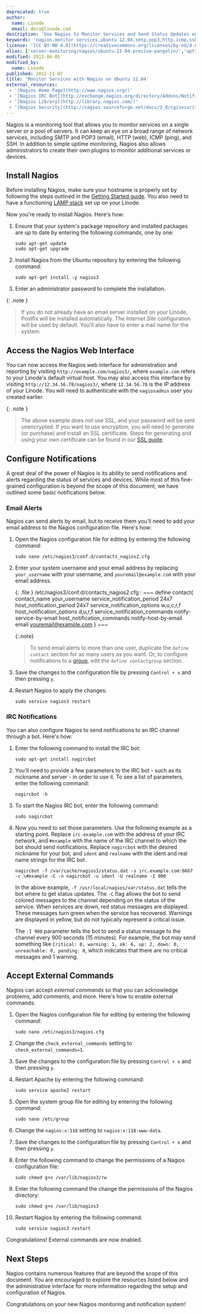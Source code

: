 ```yaml
---
deprecated: true
author:
  name: Linode
  email: docs@linode.com
description: 'Use Nagios to Monitor Services and Send Status Updates on Ubuntu 12.04 (Precise Pangolin).'
keywords: 'nagios,monitor services,ubuntu 12.04,smtp,pop3,http,icmp,ssh,notifications,alerts,'
license: '[CC BY-ND 4.0](https://creativecommons.org/licenses/by-nd/4.0)'
alias: ['server-monitoring/nagios/ubuntu-12-04-precise-pangolin/','uptime/monitoring/monitor-services-with-nagios-on-ubuntu-12-04-precise-pangolin/']
modified: 2013-04-05
modified_by:
  name: Linode
published: 2012-11-07
title: 'Monitor Services with Nagios on Ubuntu 12.04'
external_resources:
 - '[Nagios Home Page](http://www.nagios.org/)'
 - '[Nagios IRC Bot](http://exchange.nagios.org/directory/Addons/Notifications/IRC/nagircbot/details)'
 - '[Nagios Library](http://library.nagios.com/)'
 - '[Nagios Security](http://nagios.sourceforge.net/docs/3_0/cgisecurity.html)'
---
```


Nagios is a monitoring tool that allows you to monitor services on a single server or a pool of servers. It can keep an eye on a broad range of network services, including SMTP and POP3 (email), HTTP (web), ICMP (ping), and SSH. In addition to simple uptime monitoring, Nagios also allows administrators to create their own plugins to monitor additional services or devices.

## Install Nagios

Before installing Nagios, make sure your hostname is properly set by following the steps outlined in the [Getting Started guide](/docs/getting-started/). You also need to have a functioning [LAMP stack](/docs/lamp-guides/ubuntu-12.04-precise-pangolin) set up on your Linode.

Now you're ready to install Nagios. Here's how:

1.  Ensure that your system's package repository and installed packages are up to date by entering the following commands, one by one:

        sudo apt-get update
        sudo apt-get upgrade

2.  Install Nagios from the Ubuntu repository by entering the following command:

        sudo apt-get install -y nagios3

3.  Enter an administrator password to complete the installation.

 {: .note }
>
> If you do not already have an email server installed on your Linode, Postfix will be installed automatically. The *Internet Site* configuration will be used by default. You'll also have to enter a mail name for the system.

## Access the Nagios Web Interface

You can now access the Nagios web interface for administration and reporting by visiting `http://example.com/nagios3/`, where `example.com` refers to your Linode's default virtual host. You may also access this interface by visiting `http://12.34.56.78/nagios3/`, where `12.34.56.78` is the IP address of your Linode. You will need to authenticate with the `nagiosadmin` user you created earlier.

 {: .note }
>
> The above example does not use SSL, and your password will be sent unencrypted. If you want to use encryption, you will need to generate (or purchase) and install an SSL certificate. Steps for generating and using your own certificate can be found in our [SSL guide](/docs/security/ssl/how-to-make-a-selfsigned-ssl-certificate).

## Configure Notifications

A great deal of the power of Nagios is its ability to send notifications and alerts regarding the status of services and devices. While most of this fine-grained configuration is beyond the scope of this document, we have outlined some basic notifications below.

### Email Alerts

Nagios can send alerts by email, but to receive them you'll need to add your email address to the Nagios configuration file. Here's how:

1.  Open the Nagios configuration file for editing by entering the following command:

        sudo nano /etc/nagios3/conf.d/contacts_nagios2.cfg

2.  Enter your system username and your email address by replacing `your_username` with your username, and `youremail@example.com` with your email address.

    {: .file }
    /etc/nagios3/conf.d/contacts\_nagios2.cfg
    :   ~~~
        define contact{
            contact_name your_username
            service_notification_period 24x7
            host_notification_period 24x7
            service_notification_options w,u,c,r,f
            host_notification_options d,u,r,f
            service_notification_commands notify-service-by-email
            host_notification_commands notify-host-by-email
            email <youremail@example.com>
        }
        ~~~

    {:.note}
    >
    > To send email alerts to more than one user, duplicate the `define contact` section for as many users as you want. Or, to configure notifications to a [group](/docs/tools-reference/linux-users-and-groups), edit the `define contactgroup` section.

3.  Save the changes to the configuration file by pressing `Control + x` and then pressing `y`.
4.  Restart Nagios to apply the changes:

        sudo service nagios3 restart

### IRC Notifications

You can also configure Nagios to send notifications to an IRC channel through a bot. Here's how:

1.  Enter the following command to install the IRC bot:

        sudo apt-get install nagircbot

2.  You'll need to provide a few parameters to the IRC bot - such as its nickname and server - in order to use it. To see a list of parameters, enter the following command:

        nagircbot -h

3.  To start the Nagios IRC bot, enter the following command:

        sudo nagircbot

4.  Now you need to set those parameters. Use the following example as a starting point. Replace `irc.example.com` with the address of your IRC network, and `#example` with the name of the IRC channel to which the bot should send notifications. Replace `nagircbot` with the desired nickname for your bot, and `ident` and `realname` with the ident and real name strings for the IRC bot.

        nagircbot -f /var/cache/nagios3/status.dat -s irc.example.com:6667 -c \#example -C -n nagircbot -u ident -U realname -I 900

    In the above example, `-f /usr/local/nagios/var/status.dat` tells the bot where to get status updates. The `-C` flag allows the bot to send colored messages to the channel depending on the status of the service. When services are down, red status messages are displayed. These messages turn green when the service has recovered. Warnings are displayed in yellow, but do not typically represent a critical issue.

    The `-I 900` parameter tells the bot to send a status message to the channel every 900 seconds (15 minutes). For example, the bot may send something like `Critical: 0, warning: 1, ok: 6, up: 2, down: 0, unreachable: 0, pending: 0`, which indicates that there are no critical messages and 1 warning.

## Accept External Commands

Nagios can accept *external commands* so that you can acknowledge problems, add comments, and more. Here's how to enable external commands:

1.  Open the Nagios configuration file for editing by entering the following command:

        sudo nano /etc/nagios3/nagios.cfg

2.  Change the `check_external_commands` setting to `check_external_commands=1`.
3.  Save the changes to the configuration file by pressing `Control + x` and then pressing `y`.
4.  Restart Apache by entering the following command:

        sudo service apache2 restart

5.  Open the system group file for editing by entering the following command:

        sudo nano /etc/group

6.  Change the `nagios:x:118` setting to `nagios:x:118:www-data`.
7.  Save the changes to the configuration file by pressing `Control + x` and then pressing `y`.
8.  Enter the following command to change the permissions of a Nagios configuration file:

        sudo chmod g+x /var/lib/nagios3/rw

9.  Enter the following command the change the permissions of the Nagios directory:

        sudo chmod g+x /var/lib/nagios3

10. Restart Nagios by entering the following command:

        sudo service nagios3 restart

Congratulations! External commands are now enabled.

## Next Steps

Nagios contains numerous features that are beyond the scope of this document. You are encouraged to explore the resources listed below and the administrative interface for more information regarding the setup and configuration of Nagios.

Congratulations on your new Nagios monitoring and notification system!
